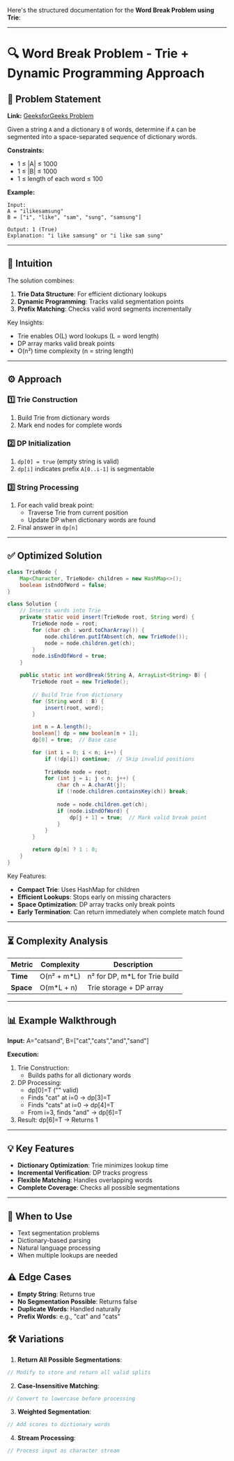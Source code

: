 Here's the structured documentation for the **Word Break Problem using Trie**:

---

# 🔍 Word Break Problem - Trie + Dynamic Programming Approach

## 📜 Problem Statement
**Link:** [GeeksforGeeks Problem](https://www.geeksforgeeks.org/problems/word-break-trie--141631/1?page=3&company=Google&sortBy=latest)

Given a string `A` and a dictionary `B` of words, determine if `A` can be segmented into a space-separated sequence of dictionary words.

**Constraints:**
- 1 ≤ |A| ≤ 1000
- 1 ≤ |B| ≤ 1000
- 1 ≤ length of each word ≤ 100

**Example:**
```text
Input:
A = "ilikesamsung"
B = ["i", "like", "sam", "sung", "samsung"]

Output: 1 (True)
Explanation: "i like samsung" or "i like sam sung"
```

---

## 🧠 Intuition
The solution combines:
1. **Trie Data Structure**: For efficient dictionary lookups
2. **Dynamic Programming**: Tracks valid segmentation points
3. **Prefix Matching**: Checks valid word segments incrementally

Key Insights:
- Trie enables O(L) word lookups (L = word length)
- DP array marks valid break points
- O(n²) time complexity (n = string length)

---

## ⚙️ Approach
### **1️⃣ Trie Construction**
1. Build Trie from dictionary words
2. Mark end nodes for complete words

### **2️⃣ DP Initialization**
1. `dp[0] = true` (empty string is valid)
2. `dp[i]` indicates prefix `A[0..i-1]` is segmentable

### **3️⃣ String Processing**
1. For each valid break point:
   - Traverse Trie from current position
   - Update DP when dictionary words are found
2. Final answer in `dp[n]`

---

## ✅ Optimized Solution
```java
class TrieNode {
    Map<Character, TrieNode> children = new HashMap<>();
    boolean isEndOfWord = false;
}

class Solution {
    // Inserts words into Trie
    private static void insert(TrieNode root, String word) {
        TrieNode node = root;
        for (char ch : word.toCharArray()) {
            node.children.putIfAbsent(ch, new TrieNode());
            node = node.children.get(ch);
        }
        node.isEndOfWord = true;
    }

    public static int wordBreak(String A, ArrayList<String> B) {
        TrieNode root = new TrieNode();
        
        // Build Trie from dictionary
        for (String word : B) {
            insert(root, word);
        }

        int n = A.length();
        boolean[] dp = new boolean[n + 1];
        dp[0] = true;  // Base case

        for (int i = 0; i < n; i++) {
            if (!dp[i]) continue;  // Skip invalid positions
            
            TrieNode node = root;
            for (int j = i; j < n; j++) {
                char ch = A.charAt(j);
                if (!node.children.containsKey(ch)) break;
                
                node = node.children.get(ch);
                if (node.isEndOfWord) {
                    dp[j + 1] = true;  // Mark valid break point
                }
            }
        }

        return dp[n] ? 1 : 0;
    }
}
```

Key Features:
- **Compact Trie**: Uses HashMap for children
- **Efficient Lookups**: Stops early on missing characters
- **Space Optimization**: DP array tracks only break points
- **Early Termination**: Can return immediately when complete match found

---

## ⏳ Complexity Analysis
| Metric          | Complexity | Description |
|-----------------|------------|-------------|
| **Time**        | O(n² + m*L) | n² for DP, m*L for Trie build |
| **Space**       | O(m*L + n) | Trie storage + DP array |

---

## 📊 Example Walkthrough

**Input:** A="catsand", B=["cat","cats","and","sand"]

**Execution:**
1. Trie Construction:
   - Builds paths for all dictionary words
2. DP Processing:
   - dp[0]=T ("" valid)
   - Finds "cat" at i=0 → dp[3]=T
   - Finds "cats" at i=0 → dp[4]=T
   - From i=3, finds "and" → dp[6]=T
3. Result: dp[6]=T → Returns 1

---

## 💡 Key Features
- **Dictionary Optimization**: Trie minimizes lookup time
- **Incremental Verification**: DP tracks progress
- **Flexible Matching**: Handles overlapping words
- **Complete Coverage**: Checks all possible segmentations

---

## 🚀 When to Use
- Text segmentation problems
- Dictionary-based parsing
- Natural language processing
- When multiple lookups are needed

## ⚠️ Edge Cases
- **Empty String**: Returns true
- **No Segmentation Possible**: Returns false
- **Duplicate Words**: Handled naturally
- **Prefix Words**: e.g., "cat" and "cats"

## 🛠 Variations
1. **Return All Possible Segmentations**:
```java
// Modify to store and return all valid splits
```

2. **Case-Insensitive Matching**:
```java
// Convert to lowercase before processing
```

3. **Weighted Segmentation**:
```java
// Add scores to dictionary words
```

4. **Stream Processing**:
```java
// Process input as character stream
```